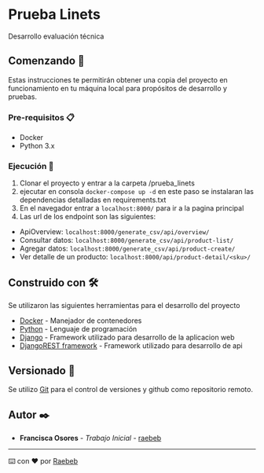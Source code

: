 # Prueba Linets

Desarrollo evaluación técnica

## Comenzando 🚀

Estas instrucciones te permitirán obtener una copia del proyecto en funcionamiento en tu máquina local para propósitos de desarrollo y pruebas.


### Pre-requisitos 📋

- Docker
- Python 3.x


### Ejecución 🔧

1. Clonar el proyecto y entrar a la carpeta /prueba_linets
2. ejecutar en consola ``` docker-compose up -d ``` en este paso se instalaran las dependencias detalladas en requirements.txt
3. En el navegador entrar a ``` localhost:8000/ ``` para ir a la pagina principal
4. Las url de los endpoint son las siguientes:
  - ApiOverview: ``` localhost:8000/generate_csv/api/overview/ ```
  - Consultar datos: ``` localhost:8000/generate_csv/api/product-list/ ```
  - Agregar datos: ``` localhost:8000/generate_csv/api/product-create/ ```
  - Ver detalle de un producto: ``` localhost:8000/api/product-detail/<sku>/ ```


## Construido con 🛠️

Se utilizaron las siguientes herramientas para el desarrollo del proyecto

* [Docker](https://www.docker.com/products/docker-desktop) - Manejador de contenedores
* [Python](https://www.python.org/downloads/) - Lenguaje de programación 
* [Django](https://www.djangoproject.com/download/) - Framework utilizado para desarrollo de la aplicacion web
* [DjangoREST framework](https://www.django-rest-framework.org/tutorial/quickstart/) - Framework utilizado para desarrollo de api


## Versionado 📌

Se utilizo [Git](https://git-scm.com/) para el control de versiones y github como repositorio remoto. 

## Autor ✒️

* **Francisca Osores** - *Trabajo Inicial* - [raebeb](https://github.com/raebeb)


---
⌨️ con ❤️ por [Raebeb](https://github.com/Raebeb) 
